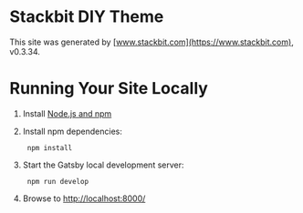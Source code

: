 # Stackbit DIY Theme

This site was generated by [www.stackbit.com](https://www.stackbit.com), v0.3.34.

# Running Your Site Locally

1. Install [Node.js and npm](https://nodejs.org/en/)

1. Install npm dependencies:

        npm install



1. Start the Gatsby local development server:

        npm run develop

1. Browse to [http://localhost:8000/](http://localhost:8000/)
